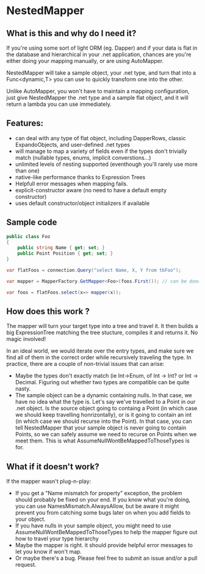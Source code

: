 # NestedMapper

## What is this and why do I need it?

If you're using some sort of light ORM (eg. Dapper) and if your data is flat in the database and hierarchical in your .net application, chances are you're either doing your mapping manually, or are using AutoMapper.

NestedMapper will take a sample object, your .net type, and turn that into a Func<dynamic,T> you can use to quickly transform one into the other.

Unlike AutoMapper, you won't have to maintain a mapping configuration, just give NestedMapper the .net type and a sample flat object, and it will return a lambda you can use immediately.

## Features:

- can deal with any type of flat object, including DapperRows, classic ExpandoObjects, and user-defined .net types
- will manage to map a variety of fields even if the types don't trivially match (nullable types, enums, implicit converstions...)
- unlimited levels of nesting supported (eventhough you'll rarely use more than one)
- native-like performance thanks to Expression Trees
- Helpfull error messages when mapping fails.
- explicit-constructor aware (no need to have a default empty constructor)
- uses default constructor/object initializers if available

## Sample code

```csharp
public class Foo
{
    public string Name { get; set; }
    public Point Position { get; set; }
}

var flatFoos = connection.Query("select Name, X, Y from tbFoo"); 

var mapper = MapperFactory.GetMapper<Foo>(foos.First()); // can be done at init time and cached somewhere if needed

var foos = flatFoos.select(x=> mapper(x));
```


## How does this work ?

The mapper will turn your target type into a tree and travel it. It then builds a big ExpressionTree matching the tree stucture, compiles it and returns it. No magic involved!

In an ideal world, we would iterate over the entry types, and make sure we find all of them in the correct order while recursively traveling the type.
In practice, there are a couple of non-trivial issues that can arise:
- Maybe the types don't exactly match (ie Int->Enum, of Int -> Int? or Int -> Decimal. Figuring out whether two types are compatible can be quite nasty.
- The sample object can be a dynamic containing nulls. In that case, we have no idea what the type is. Let's say we've travelled to a Point in our .net object. Is the source object going to containg a Point (in which case we should keep travelling honrizontally), or is it going to contain an int (in which case we should recurse into the Point). In that case, you can tell NestedMapper that your sample object is never going to contain Points, so we can safely assume we need to recurse on Points when we meet them. This is what AssumeNullWontBeMappedToThoseTypes is for.


## What if it doesn't work?

If the mapper wasn't plug-n-play:
- If you get a "Name mismatch for property" exception, the problem should probably be fixed on your end. If you know what you're doing, you can use NamesMismatch.AlwaysAllow, but be aware it might prevent you from catching some bugs later on when you add fields to your object.
- If you have nulls in your sample object, you might need to use AssumeNullWontBeMappedToThoseTypes to help the mapper figure out how to travel your type hierarchy
- Maybe the mapper is right. it should provide helpful error messages to let you know if won't map.
- Or maybe there's a bug. Please feel free to submit an issue and/or a pull request.